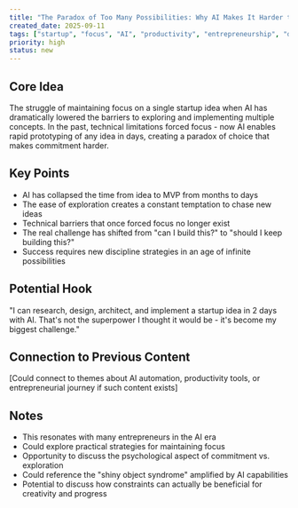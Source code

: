 ```yaml
---
title: "The Paradox of Too Many Possibilities: Why AI Makes It Harder to Focus on One Startup"
created_date: 2025-09-11
tags: ["startup", "focus", "AI", "productivity", "entrepreneurship", "decision-making"]
priority: high
status: new
---
```


## Core Idea
The struggle of maintaining focus on a single startup idea when AI has dramatically lowered the barriers to exploring and implementing multiple concepts. In the past, technical limitations forced focus - now AI enables rapid prototyping of any idea in days, creating a paradox of choice that makes commitment harder.

## Key Points
- AI has collapsed the time from idea to MVP from months to days
- The ease of exploration creates a constant temptation to chase new ideas
- Technical barriers that once forced focus no longer exist
- The real challenge has shifted from "can I build this?" to "should I keep building this?"
- Success requires new discipline strategies in an age of infinite possibilities

## Potential Hook
"I can research, design, architect, and implement a startup idea in 2 days with AI. That's not the superpower I thought it would be - it's become my biggest challenge."

## Connection to Previous Content
[Could connect to themes about AI automation, productivity tools, or entrepreneurial journey if such content exists]

## Notes
- This resonates with many entrepreneurs in the AI era
- Could explore practical strategies for maintaining focus
- Opportunity to discuss the psychological aspect of commitment vs. exploration
- Could reference the "shiny object syndrome" amplified by AI capabilities
- Potential to discuss how constraints can actually be beneficial for creativity and progress